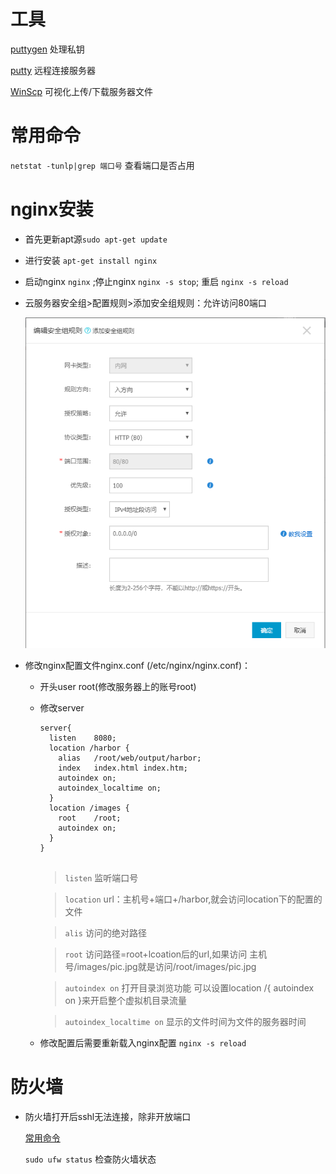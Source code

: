 # 工具

[puttygen](https://www.chiark.greenend.org.uk/~sgtatham/putty/latest.html) 处理私钥

[putty](https://www.putty.org/) 远程连接服务器

[WinScp](https://winscp.net/eng/docs/lang:chs) 可视化上传/下载服务器文件

# 常用命令

`netstat -tunlp|grep 端口号` 查看端口是否占用

# nginx安装

* 首先更新apt源`sudo apt-get update` 

* 进行安装 `apt-get install nginx` 

* 启动nginx `nginx` ;停止nginx `nginx -s stop`; 重启 `nginx -s reload`

* 云服务器安全组>配置规则>添加安全组规则：允许访问80端口

  ![添加80端口安全组](./image/anquanzu.png)

* 修改nginx配置文件nginx.conf (/etc/nginx/nginx.conf)：

  * 开头user root(修改服务器上的账号root)
  * 修改server
    ```
    server{
      listen 	8080;
      location /harbor {
        alias 	/root/web/output/harbor;
        index	index.html index.htm;
        autoindex on; 
        autoindex_localtime on;
      }
      location /images {
        root 	/root;
        autoindex on;
      }
    }


    ```
    > `listen` 监听端口号

    > `location` url：主机号+端口+/harbor,就会访问location下的配置的文件
    
    > `alis` 访问的绝对路径

    > `root` 访问路径=root+lcoation后的url,如果访问 主机号/images/pic.jpg就是访问/root/images/pic.jpg

    > `autoindex on` 打开目录浏览功能 可以设置location /{ autoindex on }来开启整个虚拟机目录流量

    > `autoindex_localtime on` 显示的文件时间为文件的服务器时间

  * 修改配置后需要重新载入nginx配置 `nginx -s reload`

# 防火墙

* 防火墙打开后sshl无法连接，除非开放端口

  [常用命令](https://www.cnblogs.com/yuxuan007/p/8043419.html)

  `sudo ufw status` 检查防火墙状态